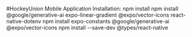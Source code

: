 #HockeyUnion
Mobile Application
Installation:
npm install
npm install @google/generative-ai expo-linear-gradient @expo/vector-icons react-native-dotenv
npm install expo-constants @google/generative-ai @expo/vector-icons
npm install --save-dev @types/react-native
